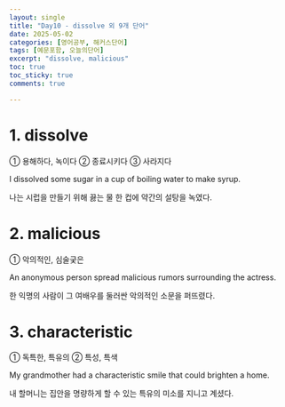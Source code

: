 ```yaml
---
layout: single
title: "Day10 - dissolve 외 9개 단어"
date: 2025-05-02
categories: [영어공부, 해커스단어]
tags: [예문포함, 오늘의단어]
excerpt: "dissolve, malicious"
toc: true
toc_sticky: true
comments: true

---
```


# 1. dissolve
① 용해하다, 녹이다 ② 종료시키다 ③ 사라지다

I dissolved some sugar in a cup of boiling water to make syrup.

나는 시럽을 만들기 위해 끓는 물 한 컵에 약간의 설탕을 녹였다.

# 2. malicious
① 악의적인, 심술궂은

An anonymous person spread malicious rumors surrounding the actress.

한 익명의 사람이 그 여배우를 둘러싼 악의적인 소문을 퍼뜨렸다.

# 3. characteristic
① 독특한, 특유의 ② 특성, 특색

My grandmother had a characteristic smile that could brighten a home.

내 할머니는 집안을 명량하게 할 수 있는 특유의 미소를 지니고 계셨다.